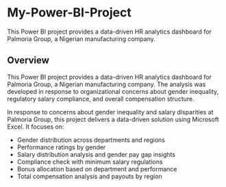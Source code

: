# My-Power-BI-Project
This Power BI project provides a data-driven HR analytics dashboard for Palmoria Group, a Nigerian manufacturing company.

## Overview
This Power BI project provides a data-driven HR analytics dashboard for Palmoria Group, a Nigerian manufacturing company. The analysis was developed in response to organizational concerns about gender inequality, regulatory salary compliance, and overall compensation structure.


In response to concerns about gender inequality and salary disparities at Palmoria Group, this project delivers a data-driven solution using Microsoft Excel. It focuses on:

- Gender distribution across departments and regions
- Performance ratings by gender
- Salary distribution analysis and gender pay gap insights
- Compliance check with minimum salary regulations
- Bonus allocation based on department and performance
- Total compensation analysis and payouts by region
